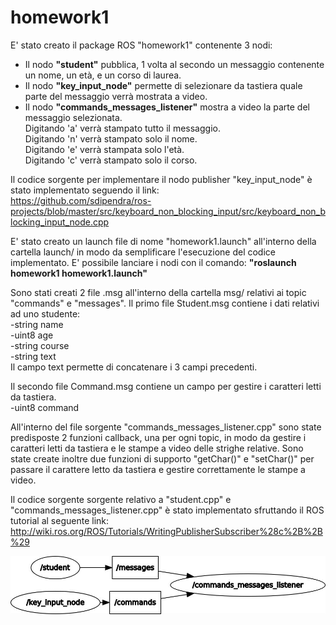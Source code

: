 # homework1

E' stato creato il package ROS "homework1" contenente 3 nodi:
- Il nodo <b>"student"</b> pubblica, 1 volta al secondo un messaggio contenente un nome, un età, e un corso di laurea.
- Il nodo <b>"key_input_node"</b> permette di selezionare da tastiera quale parte del messaggio verrà mostrata a video.
- Il nodo <b>"commands_messages_listener"</b> mostra a video la parte del messaggio selezionata.<br>
Digitando 'a' verrà stampato tutto il messaggio.<br>
Digitando 'n' verrà stampato solo il nome.<br>
Digitando 'e' verrà stampata solo l'età.<br>
Digitando 'c' verrà stampato solo il corso.<br>

Il codice sorgente per implementare il nodo publisher "key_input_node" è stato implementato seguendo
il link:<br>
https://github.com/sdipendra/ros-projects/blob/master/src/keyboard_non_blocking_input/src/keyboard_non_blocking_input_node.cpp

E' stato creato un launch file di nome "homework1.launch" all'interno della cartella launch/ in modo da semplificare l'esecuzione del codice implementato.
E' possibile lanciare i nodi con il comando: <b>"roslaunch homework1 homework1.launch"</b>

Sono stati creati 2 file .msg all'interno della cartella msg/ relativi ai topic "commands" e "messages".
Il primo file Student.msg contiene i dati relativi ad uno studente:<br>
-string name<br>
-uint8 age<br>
-string course<br>
-string text<br>
Il campo text permette di concatenare i 3 campi precedenti.

Il secondo file Command.msg contiene un campo per gestire i caratteri letti da tastiera.<br>
-uint8 command<br>

All'interno del file sorgente "commands_messages_listener.cpp" sono state predisposte 2 funzioni callback,
una per ogni topic, in modo da gestire i caratteri letti da tastiera e le stampe a video delle strighe relative.
Sono state create inoltre due funzioni di supporto "getChar()" e "setChar()" per passare il carattere letto da tastiera e gestire correttamente le stampe a video.

Il codice sorgente sorgente relativo a "student.cpp" e "commands_messages_listener.cpp" è stato implementato sfruttando il ROS tutorial al seguente link:
http://wiki.ros.org/ROS/Tutorials/WritingPublisherSubscriber%28c%2B%2B%29

![alt text](https://raw.githubusercontent.com/frankfontana/homework1/master/images/rosgraph.jpg)
